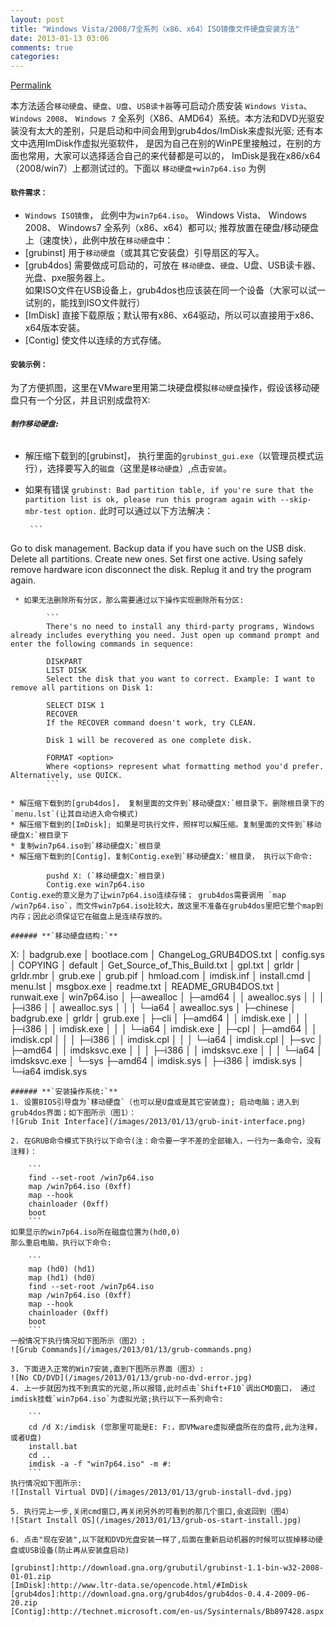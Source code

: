 ```yaml
---
layout: post
title: "Windows Vista/2008/7全系列（x86、x64）ISO镜像文件硬盘安装方法"
date: 2013-01-13 03:06
comments: true
categories: 
---
```

[Permalink](http://bbs.wuyou.com/viewthread.php?tid=148722 "Windows Vista/2008/7全系列（x86、x64）ISO镜像文件硬盘安装方法")

本方法适合`移动硬盘`、`硬盘`、`U盘`、`USB读卡器`等可启动介质安装 `Windows Vista`、 `Windows 2008`、 `Windows 7` 全系列（X86、AMD64）系统。本方法和DVD光驱安装没有太大的差别，只是启动和中间会用到grub4dos/ImDisk来虚拟光驱; 还有本文中选用ImDisk作虚拟光驱软件， 是因为自己在别的WinPE里接触过，在别的方面也常用，大家可以选择适合自己的来代替都是可以的， ImDisk是我在x86/x64（2008/win7）上都测试过的。下面以 `移动硬盘+win7p64.iso` 为例  

#### **`软件需求：`**
* `Windows ISO镜像`， 此例中为`win7p64.iso`。 Windows Vista、 Windows 2008、 Windows7 全系列（x86、x64）都可以; 推荐放置在硬盘/移动硬盘上（速度快），此例中放在`移动硬盘`中：
* [grubinst] 用于`移动硬盘`（或其其它安装盘）引导扇区的写入。
* [grub4dos] 需要做成可启动的，可放在 `移动硬盘`、`硬盘`、U盘、USB读卡器、光盘、pxe服务器上。  
如果ISO文件在USB设备上，grub4dos也应该装在同一个设备（大家可以试一试别的，能找到ISO文件就行）  
* [ImDisk] 直接下载原版；默认带有x86、x64驱动，所以可以直接用于x86、x64版本安装。
* [Contig] 使文件以连续的方式存储。

#### **`安装示例：`**
为了方便抓图，这里在VMware里用第二块硬盘模拟`移动硬盘`操作，假设该移动硬盘只有一个分区，并且识别成盘符X:  
###### **`制作移动硬盘:`**
* 解压缩下载到的[grubinst]， 执行里面的`grubinst_gui.exe`（以管理员模式运行），选择要写入的`磁盘`（这里是`移动硬盘`）,点击`安装`。
 * 如果有错误 `grubinst: Bad partition table, if you're sure that the partition list is ok, please run this program again with --skip-mbr-test option.`
   此时可以通过以下方法解决：

		```
Go to disk management.
Backup data if you have such on the USB disk.
Delete all partitions.
Create new ones. Set first one active.
Using safely remove hardware icon disconnect the disk.
Replug it and try the program again.
```
 * 如果无法删除所有分区，那么需要通过以下操作实现删除所有分区:

		```
		There's no need to install any third-party programs, Windows already includes everything you need. Just open up command prompt and enter the following commands in sequence:

		DISKPART
		LIST DISK
		Select the disk that you want to correct. Example: I want to remove all partitions on Disk 1:

		SELECT DISK 1
		RECOVER
		If the RECOVER command doesn't work, try CLEAN.

		Disk 1 will be recovered as one complete disk.

		FORMAT <option>
		Where <options> represent what formatting method you'd prefer. Alternatively, use QUICK.
		```
 
* 解压缩下载到的[grub4dos]， 复制里面的文件到`移动硬盘X:`根目录下。删除根目录下的`menu.lst`(让其自动进入命令模式)
* 解压缩下载到的[ImDisk]; 如果是可执行文件，照样可以解压缩。复制里面的文件到`移动硬盘X:`根目录下
* 复制win7p64.iso到`移动硬盘X:`根目录
* 解压缩下载到的[Contig]，复制Contig.exe到`移动硬盘X:`根目录， 执行以下命令:

		pushd X: (`移动硬盘X:`根目录)
		Contig.exe win7p64.iso
Contig.exe的意义是为了让win7p64.iso连续存储； grub4dos需要调用 `map /win7p64.iso`，而文件win7p64.iso比较大，故这里不准备在grub4dos里把它整个map到内存；因此必须保证它在磁盘上是连续存放的。

###### **`移动硬盘结构:`**

```
X:
│  badgrub.exe
│  bootlace.com
│  ChangeLog_GRUB4DOS.txt
│  config.sys
│  COPYING
│  default
│  Get_Source_of_This_Build.txt
│  gpl.txt
│  grldr
│  grldr.mbr
│  grub.exe
│  grub.pif
│  hmload.com
│  imdisk.inf
│  install.cmd
│  menu.lst
│  msgbox.exe
│  readme.txt
│  README_GRUB4DOS.txt
│  runwait.exe
│  win7p64.iso
│
├─awealloc
│  ├─amd64
│  │      awealloc.sys
│  │
│  ├─i386
│  │      awealloc.sys
│  │
│  └─ia64
│          awealloc.sys
│
├─chinese
│      badgrub.exe
│      grldr
│      grub.exe
│
├─cli
│  ├─amd64
│  │      imdisk.exe
│  │
│  ├─i386
│  │      imdisk.exe
│  │
│  └─ia64
│          imdisk.exe
│
├─cpl
│  ├─amd64
│  │      imdisk.cpl
│  │
│  ├─i386
│  │      imdisk.cpl
│  │
│  └─ia64
│          imdisk.cpl
│
├─svc
│  ├─amd64
│  │      imdsksvc.exe
│  │
│  ├─i386
│  │      imdsksvc.exe
│  │
│  └─ia64
│          imdsksvc.exe
│
└─sys
	├─amd64
	│      imdisk.sys
	│
	├─i386
	│      imdisk.sys
	│
	└─ia64
			imdisk.sys
```
###### **`安装操作系统:`**
1. 设置BIOS引导盘为`移动硬盘`（也可以是U盘或是其它安装盘); 启动电脑；进入到grub4dos界面；如下图所示（图1）：  
![Grub Init Interface](/images/2013/01/13/grub-init-interface.png)

2. 在GRUB命令模式下执行以下命令(注：命令要一字不差的全部输入，一行为一条命令，没有注释)：

	```
	find --set-root /win7p64.iso
	map /win7p64.iso (0xff)
	map --hook
	chainloader (0xff)
	boot
	```
如果显示的win7p64.iso所在磁盘位置为(hd0,0)
那么重启电脑，执行以下命令:

	```
	map (hd0) (hd1)
	map (hd1) (hd0)
	find --set-root /win7p64.iso
	map /win7p64.iso (0xff)
	map --hook
	chainloader (0xff)
	boot
	```
一般情况下执行情况如下图所示（图2）:  
![Grub Commands](/images/2013/01/13/grub-commands.png)

3. 下面进入正常的Win7安装,直到下图所示界面（图3）:
![No CD/DVD](/images/2013/01/13/grub-no-dvd-error.jpg)
4. 上一步就因为找不到真实的光驱,所以报错,此时点击`Shift+F10`调出CMD窗口， 通过imdisk挂载`win7p64.iso`为虚拟光驱;执行以下一系列命令:

	```
	cd /d X:/imdisk (您那里可能是E: F:，即VMware虚拟硬盘所在的盘符,此为注释，或者U盘)
	install.bat
	cd ..
	imdisk -a -f "win7p64.iso" -m #:
	```
执行情况如下图所示:  
![Install Virtual DVD](/images/2013/01/13/grub-install-dvd.jpg)

5. 执行完上一步,关闭cmd窗口,再关闭另外的可看到的那几个窗口,会返回到（图4）  
![Start Install OS](/images/2013/01/13/grub-os-start-install.jpg)

6. 点击"现在安装",以下就和DVD光盘安装一样了,后面在重新启动机器的时候可以拔掉移动硬盘或USB设备(防止再从安装盘启动)  

[grubinst]:http://download.gna.org/grubutil/grubinst-1.1-bin-w32-2008-01-01.zip
[ImDisk]:http://www.ltr-data.se/opencode.html/#ImDisk
[grub4dos]:http://download.gna.org/grub4dos/grub4dos-0.4.4-2009-06-20.zip
[Contig]:http://technet.microsoft.com/en-us/Sysinternals/Bb897428.aspx
